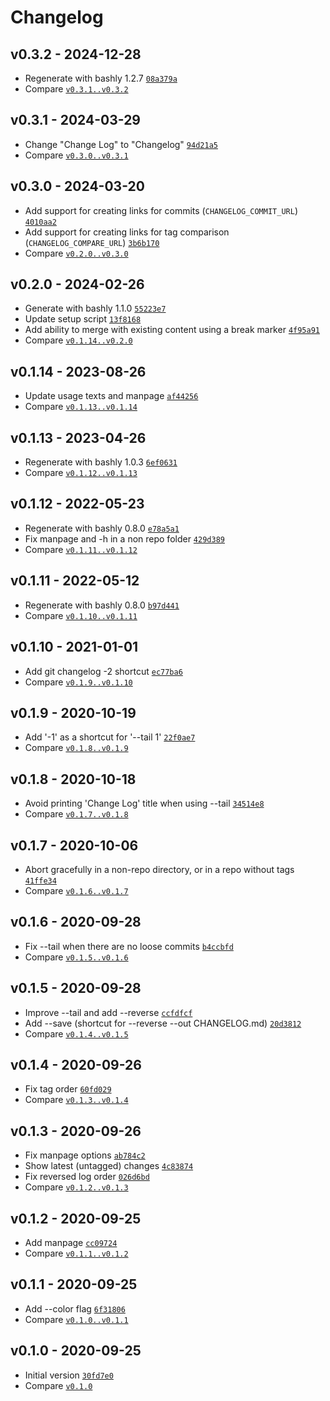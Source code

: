 Changelog
========================================

v0.3.2 - 2024-12-28
----------------------------------------

- Regenerate with bashly 1.2.7 [`08a379a`](https://github.com/DannyBen/git-changelog/commit/08a379a)
- Compare [`v0.3.1..v0.3.2`](https://github.com/dannyben/git-changelog/compare/v0.3.1..v0.3.2)


v0.3.1 - 2024-03-29
----------------------------------------

- Change "Change Log" to "Changelog" [`94d21a5`](https://github.com/DannyBen/git-changelog/commit/94d21a5)
- Compare [`v0.3.0..v0.3.1`](https://github.com/dannyben/git-changelog/compare/v0.3.0..v0.3.1)


v0.3.0 - 2024-03-20
----------------------------------------

- Add support for creating links for commits (`CHANGELOG_COMMIT_URL`) [`4010aa2`](https://github.com/DannyBen/git-changelog/commit/4010aa2)
- Add support for creating links for tag comparison (`CHANGELOG_COMPARE_URL`) [`3b6b170`](https://github.com/DannyBen/git-changelog/commit/3b6b170)
- Compare [`v0.2.0..v0.3.0`](https://github.com/dannyben/git-changelog/compare/v0.2.0..v0.3.0)


v0.2.0 - 2024-02-26
----------------------------------------

- Generate with bashly 1.1.0 [`55223e7`](https://github.com/DannyBen/git-changelog/commit/55223e7)
- Update setup script [`13f8168`](https://github.com/DannyBen/git-changelog/commit/13f8168)
- Add ability to merge with existing content using a break marker [`4f95a91`](https://github.com/DannyBen/git-changelog/commit/4f95a91)
- Compare [`v0.1.14..v0.2.0`](https://github.com/dannyben/git-changelog/compare/v0.1.14..v0.2.0)


v0.1.14 - 2023-08-26
----------------------------------------

- Update usage texts and manpage [`af44256`](https://github.com/DannyBen/git-changelog/commit/af44256)
- Compare [`v0.1.13..v0.1.14`](https://github.com/dannyben/git-changelog/compare/v0.1.13..v0.1.14)


v0.1.13 - 2023-04-26
----------------------------------------

- Regenerate with bashly 1.0.3 [`6ef0631`](https://github.com/DannyBen/git-changelog/commit/6ef0631)
- Compare [`v0.1.12..v0.1.13`](https://github.com/dannyben/git-changelog/compare/v0.1.12..v0.1.13)


v0.1.12 - 2022-05-23
----------------------------------------

- Regenerate with bashly 0.8.0 [`e78a5a1`](https://github.com/DannyBen/git-changelog/commit/e78a5a1)
- Fix manpage and -h in a non repo folder [`429d389`](https://github.com/DannyBen/git-changelog/commit/429d389)
- Compare [`v0.1.11..v0.1.12`](https://github.com/dannyben/git-changelog/compare/v0.1.11..v0.1.12)


v0.1.11 - 2022-05-12
----------------------------------------

- Regenerate with bashly 0.8.0 [`b97d441`](https://github.com/DannyBen/git-changelog/commit/b97d441)
- Compare [`v0.1.10..v0.1.11`](https://github.com/dannyben/git-changelog/compare/v0.1.10..v0.1.11)


v0.1.10 - 2021-01-01
----------------------------------------

- Add git changelog -2 shortcut [`ec77ba6`](https://github.com/DannyBen/git-changelog/commit/ec77ba6)
- Compare [`v0.1.9..v0.1.10`](https://github.com/dannyben/git-changelog/compare/v0.1.9..v0.1.10)


v0.1.9 - 2020-10-19
----------------------------------------

- Add '-1' as a shortcut for '--tail 1' [`22f0ae7`](https://github.com/DannyBen/git-changelog/commit/22f0ae7)
- Compare [`v0.1.8..v0.1.9`](https://github.com/dannyben/git-changelog/compare/v0.1.8..v0.1.9)


v0.1.8 - 2020-10-18
----------------------------------------

- Avoid printing 'Change Log' title when using --tail [`34514e8`](https://github.com/DannyBen/git-changelog/commit/34514e8)
- Compare [`v0.1.7..v0.1.8`](https://github.com/dannyben/git-changelog/compare/v0.1.7..v0.1.8)


v0.1.7 - 2020-10-06
----------------------------------------

- Abort gracefully in a non-repo directory, or in a repo without tags [`41ffe34`](https://github.com/DannyBen/git-changelog/commit/41ffe34)
- Compare [`v0.1.6..v0.1.7`](https://github.com/dannyben/git-changelog/compare/v0.1.6..v0.1.7)


v0.1.6 - 2020-09-28
----------------------------------------

- Fix --tail when there are no loose commits [`b4ccbfd`](https://github.com/DannyBen/git-changelog/commit/b4ccbfd)
- Compare [`v0.1.5..v0.1.6`](https://github.com/dannyben/git-changelog/compare/v0.1.5..v0.1.6)


v0.1.5 - 2020-09-28
----------------------------------------

- Improve --tail and add --reverse [`ccfdfcf`](https://github.com/DannyBen/git-changelog/commit/ccfdfcf)
- Add --save (shortcut for --reverse --out CHANGELOG.md) [`20d3812`](https://github.com/DannyBen/git-changelog/commit/20d3812)
- Compare [`v0.1.4..v0.1.5`](https://github.com/dannyben/git-changelog/compare/v0.1.4..v0.1.5)


v0.1.4 - 2020-09-26
----------------------------------------

- Fix tag order [`60fd029`](https://github.com/DannyBen/git-changelog/commit/60fd029)
- Compare [`v0.1.3..v0.1.4`](https://github.com/dannyben/git-changelog/compare/v0.1.3..v0.1.4)


v0.1.3 - 2020-09-26
----------------------------------------

- Fix manpage options [`ab784c2`](https://github.com/DannyBen/git-changelog/commit/ab784c2)
- Show latest (untagged) changes [`4c83874`](https://github.com/DannyBen/git-changelog/commit/4c83874)
- Fix reversed log order [`026d6bd`](https://github.com/DannyBen/git-changelog/commit/026d6bd)
- Compare [`v0.1.2..v0.1.3`](https://github.com/dannyben/git-changelog/compare/v0.1.2..v0.1.3)


v0.1.2 - 2020-09-25
----------------------------------------

- Add manpage [`cc09724`](https://github.com/DannyBen/git-changelog/commit/cc09724)
- Compare [`v0.1.1..v0.1.2`](https://github.com/dannyben/git-changelog/compare/v0.1.1..v0.1.2)


v0.1.1 - 2020-09-25
----------------------------------------

- Add --color flag [`6f31806`](https://github.com/DannyBen/git-changelog/commit/6f31806)
- Compare [`v0.1.0..v0.1.1`](https://github.com/dannyben/git-changelog/compare/v0.1.0..v0.1.1)


v0.1.0 - 2020-09-25
----------------------------------------

- Initial version [`30fd7e0`](https://github.com/DannyBen/git-changelog/commit/30fd7e0)
- Compare [`v0.1.0`](https://github.com/dannyben/git-changelog/compare/v0.1.0)


